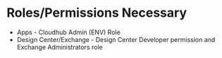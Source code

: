 # Roles/Permissions Necessary

* Apps - Cloudhub Admin (ENV) Role
* Design Center/Exchange - Design Center Developer permission and Exchange Administrators role

